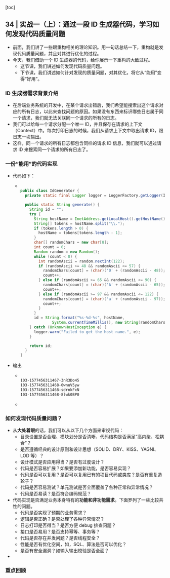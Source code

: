 [toc]

## 34 | 实战一（上）：通过一段 ID 生成器代码，学习如何发现代码质量问题

-   前面，我们讲了一些跟重构相关的理论知识。用一句话总结一下，重构就是发现代码质量问题，并且对其进行优化的过程。
-   今天，我们借助一个 ID 生成器的代码，给你展示一下重构的大致过程。
    -   这节课，我们讲述如何发现代码质量问题。
    -   下节课，我们讲述如何针对发现的质量问题，对其优化，将它从“能用”变得“好用”。

### ID 生成器需求背景介绍

-   在后端业务系统的开发中，在某个请求出错后，我们希望能搜索出这个请求对应的所有日志，以此来查找问题的原因。如果没有东西来标识哪些日志属于同一个请求，我们就无法关联同一个请求的所有的日志。
-   我们可以给每一个请求分配一个唯一 ID，并且保存在请求的上下文（Context）中。每次打印日志的时候，我们从请求上下文中取出请求 ID，跟日志一块输出。
-   这样，同一个请求的所有日志都包含同样的请求 ID 信息，我们就可以通过请求 ID 来搜索同一个请求的所有日志了。 

### 一份“能用”的代码实现

-   代码如下：

    -   ```java
        
        public class IdGenerator {
          private static final Logger logger = LoggerFactory.getLogger(IdGenerator.class);
        
          public static String generate() {
            String id = "";
            try {
              String hostName = InetAddress.getLocalHost().getHostName();
              String[] tokens = hostName.split("\\.");
              if (tokens.length > 0) {
                hostName = tokens[tokens.length - 1];
              }
              char[] randomChars = new char[8];
              int count = 0;
              Random random = new Random();
              while (count < 8) {
                int randomAscii = random.nextInt(122);
                if (randomAscii >= 48 && randomAscii <= 57) {
                  randomChars[count] = (char)('0' + (randomAscii - 48));
                  count++;
                } else if (randomAscii >= 65 && randomAscii <= 90) {
                  randomChars[count] = (char)('A' + (randomAscii - 65));
                  count++;
                } else if (randomAscii >= 97 && randomAscii <= 122) {
                  randomChars[count] = (char)('a' + (randomAscii - 97));
                  count++;
                }
              }
              id = String.format("%s-%d-%s", hostName,
                      System.currentTimeMillis(), new String(randomChars));
            } catch (UnknownHostException e) {
              logger.warn("Failed to get the host name.", e);
            }
        
            return id;
          }
        }
        ```

-   输出

    -   ```bash
        
        103-1577456311467-3nR3Do45
        103-1577456311468-0wnuV5yw
        103-1577456311468-sdrnkFxN
        103-1577456311468-8lwk0BP0
        ```

    -   

### 如何发现代码质量问题？

-   从**大处着眼**的话，我们可以从以下几个方面来审视代码：
    -   目录设置是否合理、模块划分是否清晰、代码结构是否满足“高内聚、松耦合”？
    -   是否遵循经典的设计原则和设计思想（SOLID、DRY、KISS、YAGNI、LOD 等）？
    -   设计模式是否应用得当？是否有过度设计？
    -   代码是否容易扩展？如果要添加新功能，是否容易实现？
    -   代码是否可以复用？是否可以复用已有的项目代码或类库？是否有重复造轮子？
    -   代码是否容易测试？单元测试是否全面覆盖了各种正常和异常情况？
    -   代码是否易读？是否符合编码规范？
-   代码实现是否满足业务本身特有的**功能和非功能需求**。下面罗列了一些比较共性的问题。
    -   代码是否实现了预期的业务需求？
    -   逻辑是否正确？是否处理了各种异常情况？
    -   日志打印是否得当？是否方便 debug 排查问题？
    -   接口是否易用？是否支持幂等、事务等？
    -   代码是否存在并发问题？是否线程安全？
    -   性能是否有优化空间，如，SQL、算法是否可以优化？
    -   是否有安全漏洞？如输入输出校验是否全面？
-   

### 重点回顾


